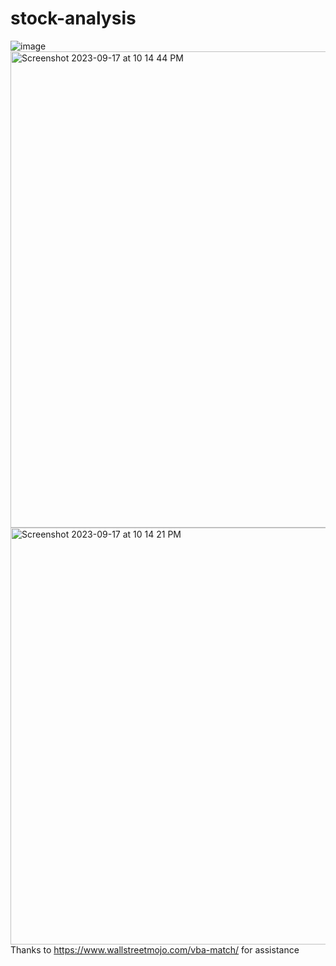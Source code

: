 # stock-analysis
![image](https://github.com/StuartMBrown/stock-analysis/assets/142187984/69b19fb0-80be-4c73-ae17-61521da64b54)
<img width="762" alt="Screenshot 2023-09-17 at 10 14 44 PM" src="https://github.com/StuartMBrown/stock-analysis/assets/142187984/ecbca7b8-012a-4332-ae57-41487ecab63e">
<img width="667" alt="Screenshot 2023-09-17 at 10 14 21 PM" src="https://github.com/StuartMBrown/stock-analysis/assets/142187984/99201d02-96f2-4078-8a7f-00faf72dd84c">
Thanks to https://www.wallstreetmojo.com/vba-match/ for assistance
